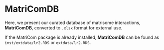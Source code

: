# MatriComDB

Here, we present our curated database of matrisome interactions, **MatriComDB**, converted to `.xlsx` format for external use. 

If the MatriCom package is already installed, **MatriComDB** can be found as `inst/extdata/lr2.RDS` or `extdata/lr2.RDS`.
